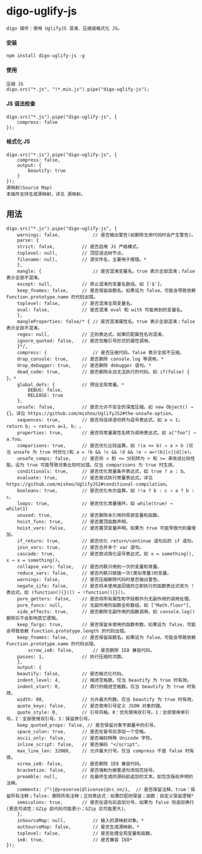 # digo-uglify-js
 	digo 插件：使用 UglifyJS 混淆、压缩或格式化 JS。

#### 安装
	npm install digo-uglify-js -g
#### 使用
	压缩 JS
	digo.src("*.js", "!*.min.js").pipe("digo-uglify-js");
#### JS 语法检查
	digo.src("*.js").pipe("digo-uglify-js", {
		compress: false
	});
#### 格式化 JS
	digo.src("*.js").pipe("digo-uglify-js", {
		compress: false,
		output: {
			beautify: true
		}
	});
	源映射(Source Map)
	本插件支持生成源映射，详见 源映射。

## 用法
	digo.src("*.js").pipe("digo-uglify-js", {
	    warnings: false,            // 是否输出警告(如删除无用代码时会产生警告)。
	    parse: {
		strict: false,          // 是否启用 JS 严格模式。
		toplevel: null,         // 顶层语法树节点。
		filename: null,         // 源文件名，主要用于报错。*
	    },
	    mangle: {                   // 是否混淆变量名。true 表示全部混淆；false 表示全部不混淆。
		except: null,           // 禁止混淆的变量名数组。如 ['$']。
		keep_fnames: false,     // 是否保留函数名。如果设为 false，可能会导致依赖 Function.prototype.name 的代码出错。
		toplevel: false,        // 是否混淆全局变量名。
		eval: false,            // 是否混淆 eval 和 with 可能用到的变量名。
	    },
	    mangleProperties: false/* { // 是否混淆属性名。true 表示全部混淆；false 表示全部不混淆。
		regex: null,            // 正则表达式。如果匹配属性名则混淆。
		ignore_quoted: false,   // 是否忽略引号形式的属性调用。
	    }*/,
	    compress: {                 // 是否压缩代码。false 表示全部不压缩。
		drop_console: true,     // 是否删除 console.log 等调用。*
		drop_debugger: true,    // 是否删除 debugger 语句。*
		dead_code: true,        // 是否删除永远无法执行的代码。如 if(false) { }。*
		global_defs: {          // 预设全局常量。*
		    DEBUG: false,
		    RELEASE: true
		},
		unsafe: false,          // 是否允许不安全的深度压缩。如 new Object() → {}。详见 https://github.com/mishoo/UglifyJS2#the-unsafe-option。
		sequences: true,        // 是否将连续语句转为逗号表达式。如 a = 1; return b; → return a=1, b; 。
		properties: true,       // 是否将常量属性名转为调用表达式。如 a["foo"] → a.foo。
		comparisons: true,      // 是否优化比较运算。如 !(a <= b) → a > b (仅当 unsafe 为 true 时优化)和 a = !b && !c && !d && !e → a=!(b||c||d||e)。
		unsafe_comps: false,    // 是否将 < 和 <= 分别转为 > 和 >= 来改进比较性能。设为 true 可能导致对象比较时出错。仅当 comparisons 为 true 时生效。
		conditionals: true,     // 是否优化常量条件表达式，如 true ? a : b。
		evaluate: true,         // 是否尝试执行常量表达式。详见 https://github.com/mishoo/UglifyJS2#conditional-compilation。
		booleans: true,         // 是否优化布尔运算。如 !!a ? b : c → a ? b : c。
		loops: true,            // 是否优化常量循环。如 while(true) → while(1)
		unused: true,           // 是否删除未引用的局部变量和函数。
		hoist_funs: true,       // 是否置顶函数声明。
		hoist_vars: false,      // 是否置顶变量声明。如果为 true 可能导致代码量增加。
		if_return: true,        // 是否优化 return/continue 语句后的 if 语句。 
		join_vars: true,        // 是否合并多个 var 语句。
		cascade: true,          // 是否尝试简化逗号表达式。如 x = something(), x → x = something()。
		collapse_vars: false,   // 是否内联只用到一次的变量和常量。
		reduce_vars: false,     // 是否内联只赋值一次(类似常量)的变量。
		warnings: false,        // 是否压缩删除代码时是否输出警告。
		negate_iife: false,     // 是否将未使用返回值的立即执行的函数表达式改为 ! 表达式。如 (function(){})() → !function(){}()。
		pure_getters: false,    // 是否将所有属性和字段都作为无副作用的调用处理。
		pure_funcs: null,       // 无副作用的函数全称数组。如 ["Math.floor"],
		side_effects: true,     // 是否删除无副作用的函数调用。如 console.log() 删除后不会影响其它逻辑。
		keep_fargs: true,       // 是否保留未使用的函数参数。如果设为 false，可能会导致依赖 Function.prototype.length 的代码出错。
		keep_fnames: false,     // 是否保留函数名。如果设为 false，可能会导致依赖 Function.prototype.name 的代码出错。
			screw_ie8: false,		// 是否删除 IE8 兼容代码。
		passes: 1,              // 执行压缩的次数。
	    },
	    output: {
		beautify: false,        // 是否格式化代码。
		indent_level: 4,        // 缩进空格数。仅当 beautify 为 true 时有效。
		indent_start: 0,        // 首行的缩进空格数。仅当 beautify 为 true 时有效。
		width: 80,              // 允许最大列数。仅当 beautify 为 true 时有效。
		quote_keys: false,      // 是否使用引号定义 JSON 对象的键。
		quote_style: 0,         // 引号风格。0：优先使用双引号。1：全部使用单引号。2：全部使用双引号。3：保留原引号。
		keep_quoted_props: false, // 是否保留对象字面量中的引号。
		space_colon: true,      // 是否在冒号后添加一个空格。
		ascii_only: false,      // 是否编码特殊 Unicode 字符。
		inline_script: false,   // 是否编码 "</script"。
		max_line_len: 32000,    // 允许最大行号。仅当 compress 不是 false 时有效。
		screw_ie8: false,       // 是否删除 IE8 兼容代码。
		bracketize: false,      // 是否强制为嵌套语句添加花括号。
		preamble: null,         // 在最终生成的源码前追加的文本。如包含版权声明的注释。
		comments: /^!|@preserve|@license|@cc_on/i,  // 是否保留注释。true：保留所有注释；false: 删除所有注释；正则表达式：如果匹配则保留；函数：自定义保留逻辑*
		semicolons: true,       // 是否在语句后追加分号，如果为 false 则追加换行(更具可读性；GZip 前代码可能更小；GZip 后可能更大)。
	    },
	    inSourceMap: null,          // 输入的源映射对象。*
	    outSourceMap: false,        // 是否生成源映射。*
	    toplevel: false,            // 是否处理全局变量和函数。
	    ie8: true,                  // 是否兼容 IE8*
	});
